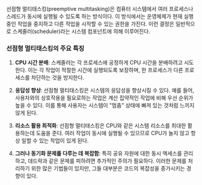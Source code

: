 선점형 멀티태스킹(preemptive multitasking)은 컴퓨터 시스템에서 여러 프로세스나 스레드가 동시에 실행될 수 있도록 하는 방식이다. 이 방식에서는 운영체제가 현재 실행 중인 작업을 중지하고 다른
작업을 시작할 수 있는 권한을 가진다. 이런 결정은 일반적으로 스케줄러(scheduler)라는 시스템 컴포넌트에 의해 이루어진다.

### 선점형 멀티태스킹의 주요 특징

1. **CPU 시간 분배**: 스케줄러는 각 프로세스에 공정하게 CPU 시간을 분배하려고 시도한다. 이는 각 작업이 적절한 시간에 실행되도록 보장하며, 한 프로세스가 다른 프로세스를 차단하는 것을 방지한다.
2. **응답성 향상**: 선점형 멀티태스킹은 시스템의 응답성을 향상시킬 수 있다. 예를 들어, 사용자와의 상호작용을 필요로하는 작업은 계산 집약적인 작업에 비해 우선 순위가 높을 수 있다. 이를 통해 사용자는
   시스템이 "멈춤" 상태에 빠져 있는 것처럼 느끼지 않게 된다.
3. **리소스 활용 최적화**: 선점형 멀티태스킹은 CPU와 같은 시스템 리소스를 최대한 활용하는데 도움을 준다. 여러 작업이 동시에 실행될 수 있으므로 CPU가 놀지 않고 항상 일할 수 있는 작업이 있게 된다.

4. **그러나 동기화 문제를 다루는 데 복잡함**: 특히 공유 자원에 대한 동시 엑세스를 관리하고, 데드락과 같은 문제를 피하려면 추가적인 주의가 필요하다. 이러한 문제를 처리하기 위한 많은 기법들이 있지만, 그들
   대부분은 코드의 복잡성을 증가시키는 경향이 있다.